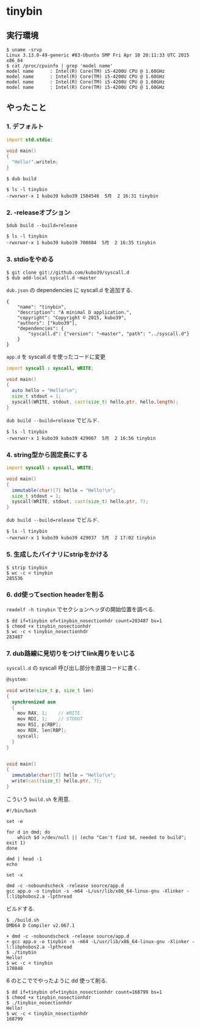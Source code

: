 # tinybin

## 実行環境

```
$ uname -srvp
Linux 3.13.0-49-generic #83-Ubuntu SMP Fri Apr 10 20:11:33 UTC 2015 x86_64
$ cat /proc/cpuinfo | grep 'model name'
model name      : Intel(R) Core(TM) i5-4200U CPU @ 1.60GHz
model name      : Intel(R) Core(TM) i5-4200U CPU @ 1.60GHz
model name      : Intel(R) Core(TM) i5-4200U CPU @ 1.60GHz
model name      : Intel(R) Core(TM) i5-4200U CPU @ 1.60GHz
```

## やったこと

### 1. デフォルト

```d
import std.stdio;

void main()
{
  "Hello!".writeln;
}
```

```
$ dub build
```

```
$ ls -l tinybin
-rwxrwxr-x 1 kubo39 kubo39 1584546  5月  2 16:31 tinybin
```


### 2. -releaseオプション

```
$dub build --build=release
```

```
$ ls -l tinybin
-rwxrwxr-x 1 kubo39 kubo39 700884  5月  2 16:35 tinybin
```

### 3. stdioをやめる

```
$ git clone git://github.com/kubo39/syscall.d
$ dub add-local syscall.d ~master
```

`dub.json` の dependencies に syscall.d を追加する.


```
{
	"name": "tinybin",
	"description": "A minimal D application.",
	"copyright": "Copyright © 2015, kubo39",
	"authors": ["kubo39"],
	"dependencies": {
        "syscall.d": {"version": "~master", "path": "../syscall.d"}
	}
}
```

`app.d` を syscall.d を使ったコードに変更

```d
import syscall : syscall, WRITE;

void main()
{
  auto hello = "Hello!\n";
  size_t stdout = 1;
  syscall(WRITE, stdout, cast(size_t) hello.ptr, hello.length);
}
```

`dub build --build=release` でビルド.

```
$ ls -l tinybin
-rwxrwxr-x 1 kubo39 kubo39 429067  5月  2 16:56 tinybin
```


### 4. string型から固定長にする

```d
import syscall : syscall, WRITE;

void main()
{
  immutable(char)[7] hello = "Hello!\n";
  size_t stdout = 1;
  syscall(WRITE, stdout, cast(size_t) hello.ptr, 7);
}
```

`dub build --build=release` でビルド.

```
$ ls -l tinybin
-rwxrwxr-x 1 kubo39 kubo39 429037  5月  2 17:02 tinybin
```

### 5. 生成したバイナリにstripをかける

```
$ strip tinybin
$ wc -c < tinybin
285536
```

### 6. dd使ってsection headerを削る

`readelf -h tinybin` でセクションヘッダの開始位置を調べる.

```
$ dd if=tinybin of=tinybin_nosectionhdr count=283487 bs=1
$ chmod +x tinybin_nosectionhdr
$ wc -c < tinybin_nosectionhdr
283487
```

### 7. dub路線に見切りをつけてlink周りをいじる

`syscall.d` の syscall 呼び出し部分を直接コードに書く.

```d
@system:

void write(size_t p, size_t len)
{
  synchronized asm
  {
    mov RAX, 1;    // WRITE
    mov RDI, 1;    // STDOUT
    mov RSI, p[RBP];
    mov RDX, len[RBP];
    syscall;
  }
}


void main()
{
  immutable(char)[7] hello = "Hello!\n";
  write(cast(size_t) hello.ptr, 7);
}
```

こういう `build.sh` を用意.

```
#!/bin/bash

set -e

for d in dmd; do
    which $d >/dev/null || (echo "Can't find $d, needed to build"; exit 1)
done

dmd | head -1
echo

set -x

dmd -c -noboundscheck -release source/app.d
gcc app.o -o tinybin -s -m64 -L/usr/lib/x86_64-linux-gnu -Xlinker -l:libphobos2.a -lpthread
```

ビルドする.

```
$ ./build.sh
DMD64 D Compiler v2.067.1

+ dmd -c -noboundscheck -release source/app.d
+ gcc app.o -o tinybin -s -m64 -L/usr/lib/x86_64-linux-gnu -Xlinker -l:libphobos2.a -lpthread
$ ./tinybin
Hello!
$ wc -c < tinybin
170848
```

6 のとこででやったように dd 使って削る.

```
$ dd if=tinybin of=tinybin_nosectionhdr count=168799 bs=1
$ chmod +x tinybin_nosectionhdr
$ ./tinybin_nosectionhdr
Hello!
$ wc -c < tinybin_nosectionhdr
168799
```
